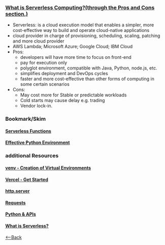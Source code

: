 ### [What is Serverless Computing?(through the Pros and Cons section.)](https://www.ibm.com/cloud/learn/serverless)
* Serverless: is a cloud execution model that enables a simpler, more cost-effective way to build and operate cloud-native applications
* cloud provider in charge of provisioning, scheduling, scaling, patching and more cloud provider
* AWS Lambda; Microsoft Azure; Google Cloud; IBM Cloud
* Pros:
  * developers will have more time to focus on front-end
  * pay for execution only
  * polyglot environment, compatible with Java,  Python, node.js, etc.
  * simplifies deployment and DevOps cycles
  * faster and more cost-effective than other forms of computing in some certain scenarios
* Cons:
  * May cost more for Stable or predictable  workloads
  * Cold starts may cause delay e.g. trading
  * Vendor lock-in.
### Bookmark/Skim
#### [Serverless Functions](https://vercel.com/ocs/concepts/functions/serverless-functions)
#### [Effective Python Environment](https://ealpython.com/effective-python-environment/)
### additional Resources
#### [venv - Creation of Virtual Environments](https://docs.python.org/3/library/venv.html)
#### [Vercel - Get Started](https://vercel.com/ocs/get-started)
#### [http.server](https://pymotw.com/3/http.erver/index.html)
#### [Requests](https://docs.python-requests.rg/en/latest/)
#### [Python & APIs](https://realpython.com/python-api/)
#### [What is Serverless?](https://www.youtube.com/watch?v=vxJobGtqKVM)
[<--Back](README.md)